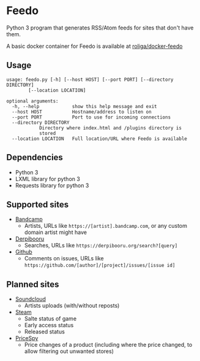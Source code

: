 Feedo
=====

Python 3 program that generates RSS/Atom feeds for sites that don't have them.

A basic docker container for Feedo is available at [roliga/docker-feedo](https://github.com/Roliga/docker-feedo/)

Usage
-----

	usage: feedo.py [-h] [--host HOST] [--port PORT] [--directory DIRECTORY]                                                                 
			[--location LOCATION]

	optional arguments:
	  -h, --help            show this help message and exit
	  --host HOST           Hostname/address to listen on
	  --port PORT           Port to use for incoming connections
	  --directory DIRECTORY
				Directory where index.html and /plugins directory is
				stored
	  --location LOCATION   Full location/URL where Feedo is available

Dependencies
------------

* Python 3
* LXML library for python 3
* Requests library for python 3

Supported sites
---------------

* [Bandcamp](https://bandcamp.com)
	- Artists, URLs like `https://[artist].bandcamp.com`, or any custom domain artist might have
* [Derpibooru](https://derpibooru.org/)
	- Searches, URLs like `https://derpibooru.org/search?[query]`
* [Github](https://github.com)
	- Comments on issues, URLs like `https://github.com/[author]/[project]/issues/[issue id]`

Planned sites
-------------

* [Soundcloud](https://soundcloud.com)
	- Artists uploads (with/without reposts)
* [Steam](https://store.steampowered.com/)
	- Salte status of game
	- Early access status
	- Released status
* [PriceSpy](https://pricespy.co.uk/)
	- Price changes of a product (including where the price changed, to allow filtering out unwanted stores)

